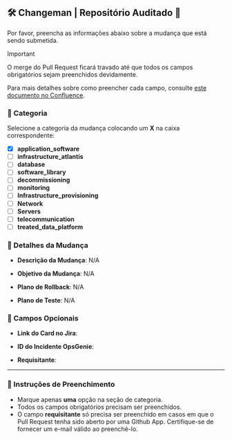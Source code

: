 <!-- auditing-block start -->

## 🛠️ **Changeman | Repositório Auditado** 🚨

Por favor, preencha as informações abaixo sobre a mudança que está sendo submetida.

> [!IMPORTANT]
> O merge do Pull Request ficará travado até que todos os campos obrigatórios sejam preenchidos devidamente.

Para mais detalhes sobre como preencher cada campo, consulte [este documento no Confluence](https://mundipagg.atlassian.net/wiki/spaces/FOUND/pages/6347981053).

### 📂 Categoria
Selecione a categoria da mudança colocando um **X** na caixa correspondente:

- [X] **application_software**
- [ ] **infrastructure_atlantis**
- [ ] **database**
- [ ] **software_library**
- [ ] **decommissioning**
- [ ] **monitoring**
- [ ] **Infrastructure_provisioning**
- [ ] **Network**
- [ ] **Servers**
- [ ] **telecommunication**
- [ ] **treated_data_platform**

### 📝 Detalhes da Mudança

- **Descrição da Mudança**: N/A

- **Objetivo da Mudança**: N/A

- **Plano de Rollback**: N/A

- **Plano de Teste**: N/A

### 🔗 Campos Opcionais

- **Link do Card no Jira**:

- **ID do Incidente OpsGenie**:

- **Requisitante**:

---

### 📖 Instruções de Preenchimento

- Marque apenas **uma** opção na seção de categoria.
- Todos os campos obrigatórios precisam ser preenchidos.
- O campo **requisitante** só precisa ser preenchido em casos em que o Pull Request tenha sido aberto por uma Github App. Certifique-se de fornecer um e-mail válido ao preenchê-lo.

<!-- auditing-block end -->
